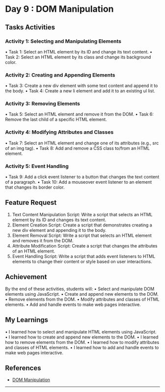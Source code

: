 # Day 9 : DOM Manipulation

## Tasks Activities

### Activity 1: Selecting and Manipulating Elements

• Task 1: Select an HTML element by its ID and change its text content.
• Task 2: Select an HTML element by its class and change its background color.

### Activity 2: Creating and Appending Elements

• Task 3: Create a new div element with some text content and append it to the body.
• Task 4: Create a new li element and add it to an existing ul list.

### Activity 3: Removing Elements

• Task 5: Select an HTML element and remove it from the DOM.
• Task 6: Remove the last child of a specific HTML element.

### Activity 4: Modifying Attributes and Classes

• Task 7: Select an HTML element and change one of its attributes (e.g., src of an img tag).
• Task 8: Add and remove a CSS class to/from an HTML element.

### Activity 5: Event Handling

• Task 9: Add a click event listener to a button that changes the text content of a paragraph.
• Task 10: Add a mouseover event listener to an element that changes its border color.

## Feature Request

1. Text Content Manipulation Script: Write a script that selects an HTML element by its ID and changes its text content.
2. Element Creation Script: Create a script that demonstrates creating a new div element and appending it to the body.
3. Element Removal Script: Write a script that selects an HTML element and removes it from the DOM.
4. Attribute Modification Script: Create a script that changes the attributes of an HTML element.
5. Event Handling Script: Write a script that adds event listeners to HTML elements to change their content or style based on
user interactions.

## Achievement

By the end of these activities, students will:
• Select and manipulate DOM elements using JavaScript.
• Create and append new elements to the DOM.
• Remove elements from the DOM.
• Modify attributes and classes of HTML elements.
• Add and handle events to make web pages interactive.

## My Learnings

• I learned how to select and manipulate HTML elements using JavaScript.
• I learned how to create and append new elements to the DOM.
• I learned how to remove elements from the DOM.
• I learned how to modify attributes and classes of HTML elements.
• I learned how to add and handle events to make web pages interactive.

## References

- [DOM Manipulation](https://developer.mozilla.org/en-US/docs/Web/API/Document_Object_Model/Introduction)

---

